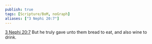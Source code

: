 ```yaml
---
publish: true
tags: [Scripture/BoM, noGraph]
aliases: ["3 Nephi 20:7"]
---
```

[3 Nephi 20:7](https://churchofjesuschrist.org/study/scriptures/bofm/3-ne/20?lang=eng&id=p7#p7) But he truly gave unto them bread to eat, and also wine to drink.
